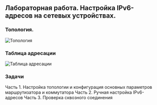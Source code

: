 ## Лабораторная работа. Настройка IPv6-адресов на сетевых устройствах.

### Топология.

![Топология](https://github.com/Shure0407/Network_engineer/assets/162669909/e800d2f7-2b96-4386-8e0f-ace783c306e4)

### Таблица адресации

![Таблица адресации](https://github.com/Shure0407/Network_engineer/assets/162669909/8677f1e3-a908-4889-9264-f9eedf1c1766)

### Задачи
Часть 1. Настройка топологии и конфигурация основных параметров маршрутизатора и коммутатора
Часть 2. Ручная настройка IPv6-адресов
Часть 3. Проверка сквозного соединения
